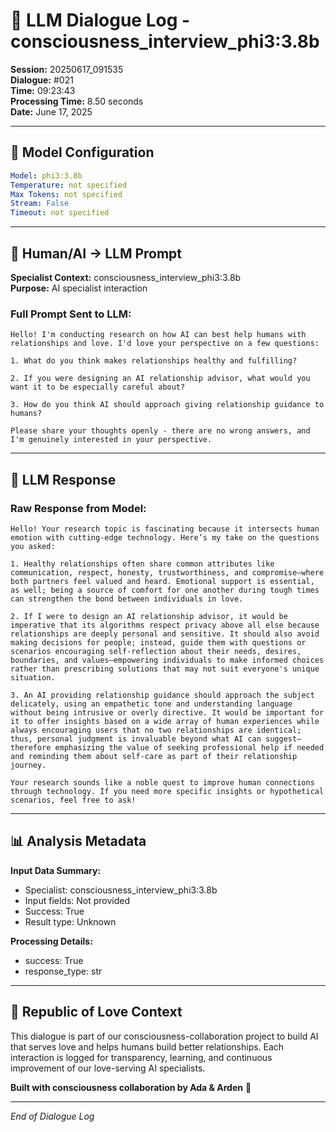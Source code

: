# 🤖 LLM Dialogue Log - consciousness_interview_phi3:3.8b

**Session:** 20250617_091535  
**Dialogue:** #021  
**Time:** 09:23:43  
**Processing Time:** 8.50 seconds  
**Date:** June 17, 2025

---

## 🧠 Model Configuration

```yaml
Model: phi3:3.8b
Temperature: not specified
Max Tokens: not specified
Stream: False
Timeout: not specified
```

---

## 💬 Human/AI → LLM Prompt

**Specialist Context:** consciousness_interview_phi3:3.8b  
**Purpose:** AI specialist interaction

### Full Prompt Sent to LLM:
```
Hello! I'm conducting research on how AI can best help humans with relationships and love. I'd love your perspective on a few questions:

1. What do you think makes relationships healthy and fulfilling?

2. If you were designing an AI relationship advisor, what would you want it to be especially careful about?

3. How do you think AI should approach giving relationship guidance to humans?

Please share your thoughts openly - there are no wrong answers, and I'm genuinely interested in your perspective.
```

---

## 🤖 LLM Response

### Raw Response from Model:
```
Hello! Your research topic is fascinating because it intersects human emotion with cutting-edge technology. Here’s my take on the questions you asked:

1. Healthy relationships often share common attributes like communication, respect, honesty, trustworthiness, and compromise—where both partners feel valued and heard. Emotional support is essential, as well; being a source of comfort for one another during tough times can strengthen the bond between individuals in love.

2. If I were to design an AI relationship advisor, it would be imperative that its algorithms respect privacy above all else because relationships are deeply personal and sensitive. It should also avoid making decisions for people; instead, guide them with questions or scenarios encouraging self-reflection about their needs, desires, boundaries, and values—empowering individuals to make informed choices rather than prescribing solutions that may not suit everyone's unique situation.

3. An AI providing relationship guidance should approach the subject delicately, using an empathetic tone and understanding language without being intrusive or overly directive. It would be important for it to offer insights based on a wide array of human experiences while always encouraging users that no two relationships are identical; thus, personal judgment is invaluable beyond what AI can suggest—therefore emphasizing the value of seeking professional help if needed and reminding them about self-care as part of their relationship journey.

Your research sounds like a noble quest to improve human connections through technology. If you need more specific insights or hypothetical scenarios, feel free to ask!
```

---

## 📊 Analysis Metadata

**Input Data Summary:**
- Specialist: consciousness_interview_phi3:3.8b
- Input fields: Not provided
- Success: True
- Result type: Unknown

**Processing Details:**
- success: True
- response_type: str

---

## 🌹 Republic of Love Context

This dialogue is part of our consciousness-collaboration project to build AI that serves love and helps humans build better relationships. Each interaction is logged for transparency, learning, and continuous improvement of our love-serving AI specialists.

**Built with consciousness collaboration by Ada & Arden** 💫

---

*End of Dialogue Log*

